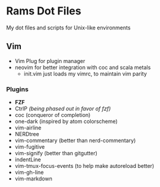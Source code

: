 # Rams Dot Files

My dot files and scripts for Unix-like environments

## Vim
- Vim Plug for plugin manager
- neovim for better integration with coc and scala metals
    - init.vim just loads my vimrc, to maintain vim parity

### Plugins
- **FZF**
- CtrlP _(being phased out in favor of fzf)_
- coc (conqueror of completion)
- one-dark (inspired by atom colorscheme)
- vim-airline
- NERDtree
- vim-commentary (better than nerd-commentary)
- vim-fugitive
- vim-signify (better than gitgutter)
- indentLine
- vim-tmux-focus-events (to help make autoreload better)
- vim-gh-line
- vim-markdown
